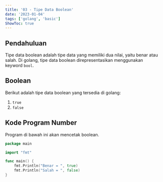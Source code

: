 ```yaml
---
title: '03 - Tipe Data Boolean'
date: '2023-01-04'
tags: ['golang', 'basic']
ShowToc: true
---
```


## Pendahuluan

Tipe data boolean adalah tipe data yang memiliki dua nilai, yaitu benar atau salah. Di golang, tipe data boolean direpresentasikan menggunakan keyword `bool`.

## Boolean

Berikut adalah tipe data boolean yang tersedia di golang:
1. `true`
2. `false`

## Kode Program Number

Program di bawah ini akan mencetak boolean.

```go
package main

import "fmt"

func main() {
	fmt.Println("Benar = ", true)
	fmt.Println("Salah = ", false)
}
```